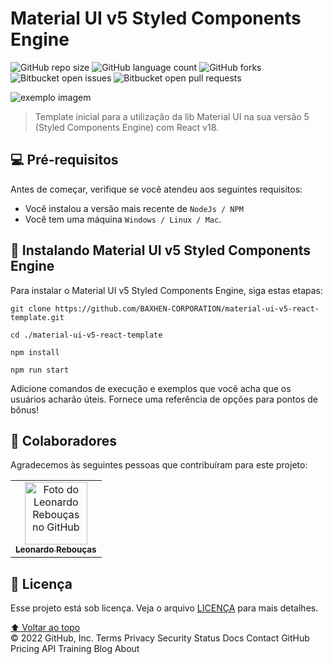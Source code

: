 # Material UI v5 Styled Components Engine

<!---Esses são exemplos. Veja https://shields.io para outras pessoas ou para personalizar este conjunto de escudos. Você pode querer incluir dependências, status do projeto e informações de licença aqui--->

![GitHub repo size](https://img.shields.io/github/languages/code-size/BAXHEN-CORPORATION/material-ui-v5-styled-components-react-template?style=for-the-badge)
![GitHub language count](https://img.shields.io/github/languages/count/BAXHEN-CORPORATION/material-ui-v5-styled-components-react-template?style=for-the-badge)
![GitHub forks](https://img.shields.io/github/forks/BAXHEN-CORPORATION/material-ui-v5-styled-components-react-template?style=for-the-badge)
![Bitbucket open issues](https://img.shields.io/bitbucket/issues/BAXHEN-CORPORATION/material-ui-v5-styled-components-react-template?style=for-the-badge)
![Bitbucket open pull requests](https://img.shields.io/bitbucket/pr-raw/BAXHEN-CORPORATION/material-ui-v5-styled-components-react-template?style=for-the-badge)

<img src="https://camo.githubusercontent.com/306dedb9426f1d93a981d305a0a18164932ece8dca4d5fd820b1d3c36625b218/68747470733a2f2f6d75692e636f6d2f7374617469632f6c6f676f2e737667" alt="exemplo imagem">

> Template inicial para a utilização da lib Material UI na sua versão 5 (Styled Components Engine) com React v18.

## 💻 Pré-requisitos

Antes de começar, verifique se você atendeu aos seguintes requisitos:

- Você instalou a versão mais recente de `NodeJs / NPM`
- Você tem uma máquina `Windows / Linux / Mac`.

## 🚀 Instalando Material UI v5 Styled Components Engine

Para instalar o Material UI v5 Styled Components Engine, siga estas etapas:

```
git clone https://github.com/BAXHEN-CORPORATION/material-ui-v5-react-template.git

cd ./material-ui-v5-react-template

npm install

npm run start

```

Adicione comandos de execução e exemplos que você acha que os usuários acharão úteis. Fornece uma referência de opções para pontos de bônus!

## 🤝 Colaboradores

Agradecemos às seguintes pessoas que contribuíram para este projeto:

<table>
  <tr>
    <td align="center">
      <a href="#">
        <img src="https://avatars.githubusercontent.com/u/41558102?v=4" width="100px;" alt="Foto do Leonardo Rebouças no GitHub"/><br>
        <sub>
          <b>Leonardo Rebouças</b>
        </sub>
      </a>
    </td>
  </tr>
</table>

## 📝 Licença

Esse projeto está sob licença. Veja o arquivo [LICENÇA](LICENSE.md) para mais detalhes.

[⬆ Voltar ao topo](#nome-do-projeto)<br>
© 2022 GitHub, Inc.
Terms
Privacy
Security
Status
Docs
Contact GitHub
Pricing
API
Training
Blog
About
